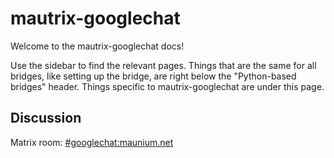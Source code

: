 # mautrix-googlechat
Welcome to the mautrix-googlechat docs!

Use the sidebar to find the relevant pages. Things that are the same for all
bridges, like setting up the bridge, are right below the "Python-based bridges"
header. Things specific to mautrix-googlechat are under this page.

## Discussion
Matrix room: [#googlechat:maunium.net](https://matrix.to/#/#googlechat:maunium.net)
